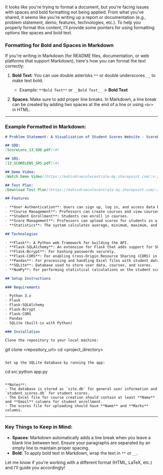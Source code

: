 It looks like you're trying to format a document, but you're facing issues with spaces and bold formatting not being applied. From what you’ve shared, it seems like you're writing up a report or documentation (e.g., problem statement, demo, features, technologies, etc.). To help you properly format this content, I’ll provide some pointers for using formatting options like spaces and bold text.

### Formatting for Bold and Spaces in Markdown

If you're writing in Markdown (for README files, documentation, or web platforms that support Markdown), here's how you can format the text correctly:

1. **Bold Text**: You can use double asterisks `**` or double underscores `__` to make text bold.

   * Example: `**Bold Text**` or `__Bold Text__` → **Bold Text**

2. **Spaces**: Make sure to add proper line breaks. In Markdown, a line break can be created by adding two spaces at the end of a line or using `<br>` in HTML.

---

### Example Formatted in Markdown:

```markdown
# Problem Statement: A Visualization of Student Scores Website - ScoreLens

## SDD:
[ScoreLens_13_SDD.pdf](#)

## SRS:
[13_SCORELENS_SRS.pdf](#)

## Demo Video:
[Watch Demo Video](https://mahindraecolecentrale-my.sharepoint.com/:v:/g/personal/se22ucse255_mahindrauniversity_edu_in/EaU1jNk7b_lGgw02Ds7IWHYBU4tlcPZw4whSqBVEa2JEeA)

## Test Plan:
[Download Test Plan](https://mahindraecolecentrale-my.sharepoint.com/:x:/g/personal/se22ucse052_mahindrauniversity_edu_in/EbUBqKVTG5JAmtWxOw4WFTkBtYrg0SxowZVs65OqmIRq9g?e=7aq7JY)

## Features

- **User Authentication**: Users can sign up, log in, and access data based on their role (e.g., professor, student).
- **Course Management**: Professors can create courses and view courses they are teaching.
- **Student Enrollment**: Students can enroll in courses.
- **Score Management**: Professors can upload scores for students in a course, and students can view their own scores and course statistics.
- **Statistics**: The system calculates average, minimum, maximum, and percentiles for student scores.

## Technologies

- **Flask**: A Python web framework for building the API.
- **Flask-SQLAlchemy**: An extension for Flask that adds support for SQLAlchemy, allowing the use of an SQLite database.
- **Flask-Bcrypt**: For hashing passwords securely.
- **Flask-CORS**: For enabling Cross-Origin Resource Sharing (CORS) in the API.
- **Pandas**: For processing and handling Excel files with student data.
- **SQLite**: Database used to store user data, courses, and scores.
- **NumPy**: For performing statistical calculations on the student scores.

## Setup Instructions

### Requirements

- Python 3.x
- Flask
- Flask-SQLAlchemy
- Flask-Bcrypt
- Flask-CORS
- Pandas
- SQLite (built-in with Python)

### Installation

Clone the repository to your local machine:

```

git clone \<repository\_url>
cd \<project\_directory>

```

Set up the SQLite database by running the app:

```

cd src
python app.py

```

**Notes**:
- The database is stored as `site.db` for general user information and `student_scores.db` for student scores.
- The Excel file for course creation should contain at least **Name** and **Email** columns for student enrollment.
- The scores file for uploading should have **Name** and **Marks** columns.
```

---

### Key Things to Keep in Mind:

* **Spaces**: Markdown automatically adds a line break when you leave a blank line between text. Ensure your paragraphs are separated by an empty line to maintain proper spacing.
* **Bold**: To apply bold text in Markdown, wrap the text in `**` or `__`.

Let me know if you're working with a different format (HTML, LaTeX, etc.) and I'll guide you accordingly!
